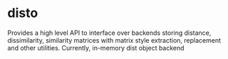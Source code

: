 # disto

Provides a high level API to interface over backends storing distance, dissimilarity, similarity matrices with matrix style extraction, replacement and other utilities. Currently, in-memory dist object backend
